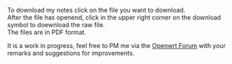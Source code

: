 To download my notes click on the file you want to download.  
After the file has openend, click in the upper right corner on the download symbol to doewnload the raw file.   
The files are in PDF format.  

It is a work in progress, feel free to PM me via the [Openwrt Forum](https://forum.openwrt.org/) with your remarks and suggestions for improvements.   
